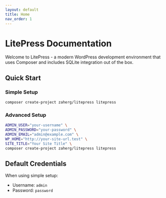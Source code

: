 ```yaml
---
layout: default
title: Home
nav_order: 1
---
```


# LitePress Documentation

Welcome to LitePress - a modern WordPress development environment that uses Composer and includes SQLite integration out of the box.

## Quick Start

### Simple Setup

```bash
composer create-project zaherg/litepress litepress
```

### Advanced Setup

```bash
ADMIN_USER="your-username" \
ADMIN_PASSWORD="your-password" \
ADMIN_EMAIL="admin@example.com" \
WP_HOME="http://your-site-url.test" \
SITE_TITLE="Your Site Title" \
composer create-project zaherg/litepress litepress
```

## Default Credentials
When using simple setup:
- Username: `admin`
- Password: `password`
